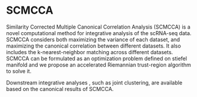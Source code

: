 # SCMCCA
Similarity Corrected Multiple Canonical Correlation Analysis (SCMCCA) is a novel computational method for integrative analysis of the scRNA-seq data. SCMCCA considers 
both maximizing the variance of each dataset, and maximizing the canonical correlation between different datasets. It also includes the k-nearest-neighbor matching 
across different datasets. SCMCCA can be formulated as an optimization problem defined on stiefel manifold and we propose an accelerated Riemannian trust-region 
algorithm to solve it.

Downstream integrative analyses , such as joint clustering, are available based on the canonical results of SCMCCA.
